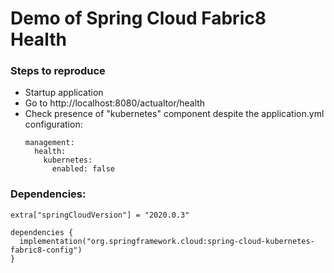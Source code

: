 # Demo of Spring Cloud Fabric8 Health

### Steps to reproduce

- Startup application
- Go to http://localhost:8080/actualtor/health
- Check presence of "kubernetes" component despite the application.yml configuration: 
  ```
  management:
    health:
      kubernetes:
        enabled: false
  ```

### Dependencies:

```
extra["springCloudVersion"] = "2020.0.3"

dependencies {
  implementation("org.springframework.cloud:spring-cloud-kubernetes-fabric8-config")
}
```    
